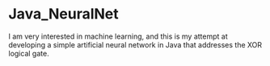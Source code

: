# Java_NeuralNet
I am very interested in machine learning, and this is my attempt at developing a simple artificial neural network in Java that addresses the XOR logical gate.
